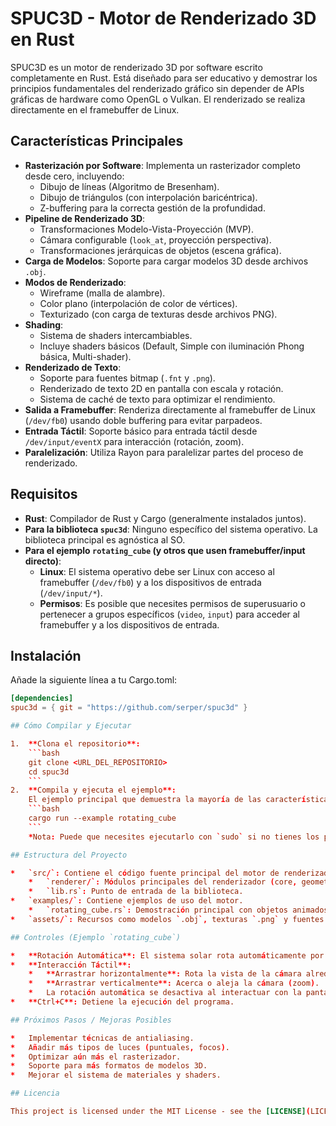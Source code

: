 # SPUC3D - Motor de Renderizado 3D en Rust

SPUC3D es un motor de renderizado 3D por software escrito completamente en Rust. Está diseñado para ser educativo y demostrar los principios fundamentales del renderizado gráfico sin depender de APIs gráficas de hardware como OpenGL o Vulkan. El renderizado se realiza directamente en el framebuffer de Linux.

## Características Principales

*   **Rasterización por Software**: Implementa un rasterizador completo desde cero, incluyendo:
    *   Dibujo de líneas (Algoritmo de Bresenham).
    *   Dibujo de triángulos (con interpolación baricéntrica).
    *   Z-buffering para la correcta gestión de la profundidad.
*   **Pipeline de Renderizado 3D**:
    *   Transformaciones Modelo-Vista-Proyección (MVP).
    *   Cámara configurable (`look_at`, proyección perspectiva).
    *   Transformaciones jerárquicas de objetos (escena gráfica).
*   **Carga de Modelos**: Soporte para cargar modelos 3D desde archivos `.obj`.
*   **Modos de Renderizado**:
    *   Wireframe (malla de alambre).
    *   Color plano (interpolación de color de vértices).
    *   Texturizado (con carga de texturas desde archivos PNG).
*   **Shading**:
    *   Sistema de shaders intercambiables.
    *   Incluye shaders básicos (Default, Simple con iluminación Phong básica, Multi-shader).
*   **Renderizado de Texto**:
    *   Soporte para fuentes bitmap (`.fnt` y `.png`).
    *   Renderizado de texto 2D en pantalla con escala y rotación.
    *   Sistema de caché de texto para optimizar el rendimiento.
*   **Salida a Framebuffer**: Renderiza directamente al framebuffer de Linux (`/dev/fb0`) usando doble buffering para evitar parpadeos.
*   **Entrada Táctil**: Soporte básico para entrada táctil desde `/dev/input/eventX` para interacción (rotación, zoom).
*   **Paralelización**: Utiliza Rayon para paralelizar partes del proceso de renderizado.

## Requisitos

*   **Rust**: Compilador de Rust y Cargo (generalmente instalados juntos).
*   **Para la biblioteca `spuc3d`**: Ninguno específico del sistema operativo. La biblioteca principal es agnóstica al SO.
*   **Para el ejemplo `rotating_cube` (y otros que usen framebuffer/input directo)**:
    *   **Linux**: El sistema operativo debe ser Linux con acceso al framebuffer (`/dev/fb0`) y a los dispositivos de entrada (`/dev/input/*`).
    *   **Permisos**: Es posible que necesites permisos de superusuario o pertenecer a grupos específicos (`video`, `input`) para acceder al framebuffer y a los dispositivos de entrada.

## Instalación

Añade la siguiente línea a tu Cargo.toml:

```toml
[dependencies]
spuc3d = { git = "https://github.com/serper/spuc3d" }

## Cómo Compilar y Ejecutar

1.  **Clona el repositorio**:
    ```bash
    git clone <URL_DEL_REPOSITORIO>
    cd spuc3d
    ```
2.  **Compila y ejecuta el ejemplo**:
    El ejemplo principal que demuestra la mayoría de las características es `rotating_cube`.
    ```bash
    cargo run --example rotating_cube
    ```
    *Nota: Puede que necesites ejecutarlo con `sudo` si no tienes los permisos adecuados para el framebuffer.*

## Estructura del Proyecto

*   `src/`: Contiene el código fuente principal del motor de renderizado.
    *   `renderer/`: Módulos principales del renderizador (core, geometry, shader, texture, font).
    *   `lib.rs`: Punto de entrada de la biblioteca.
*   `examples/`: Contiene ejemplos de uso del motor.
    *   `rotating_cube.rs`: Demostración principal con objetos animados, texto y cambio de shaders/modos.
*   `assets/`: Recursos como modelos `.obj`, texturas `.png` y fuentes `.fnt`.

## Controles (Ejemplo `rotating_cube`)

*   **Rotación Automática**: El sistema solar rota automáticamente por defecto.
*   **Interacción Táctil**:
    *   **Arrastrar horizontalmente**: Rota la vista de la cámara alrededor de la escena.
    *   **Arrastrar verticalmente**: Acerca o aleja la cámara (zoom).
    *   La rotación automática se desactiva al interactuar con la pantalla táctil.
*   **Ctrl+C**: Detiene la ejecución del programa.

## Próximos Pasos / Mejoras Posibles

*   Implementar técnicas de antialiasing.
*   Añadir más tipos de luces (puntuales, focos).
*   Optimizar aún más el rasterizador.
*   Soporte para más formatos de modelos 3D.
*   Mejorar el sistema de materiales y shaders.

## Licencia

This project is licensed under the MIT License - see the [LICENSE](LICENSE) file for details.